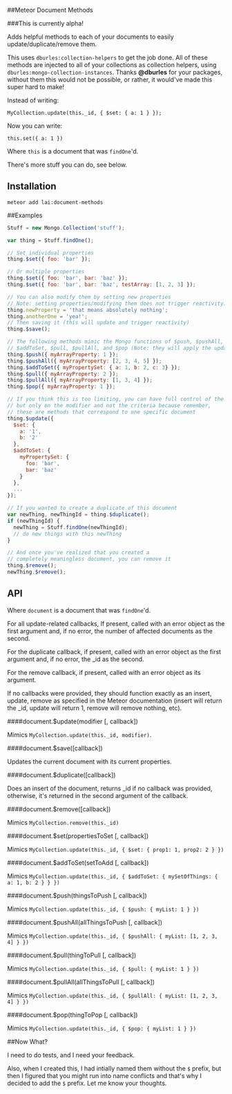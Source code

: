 ##Meteor Document Methods

###This is currently alpha!

Adds helpful methods to each of your documents to easily update/duplicate/remove them.

This uses ```dburles:collection-helpers``` to get the job done. All of these methods are injected to all of your collections as collection helpers, using ```dburles:mongo-collection-instances```. Thanks __@dburles__ for your packages, without them this would not be possible, or rather, it would've made this super hard to make!

Instead of writing: 

```
MyCollection.update(this._id, { $set: { a: 1 } });
```

Now you can write:

```
this.set({ a: 1 })
```

Where ```this``` is a document that was ```findOne```'d.

There's more stuff you can do, see below.

## Installation

```
meteor add lai:document-methods
```

##Examples

```js
Stuff = new Mongo.Collection('stuff');

var thing = Stuff.findOne();

// Set individual properties
thing.$set({ foo: 'bar' });

// Or multiple properties
thing.$set({ foo: 'bar', bar: 'baz' });
thing.$set({ foo: 'bar', bar: 'baz', testArray: [1, 2, 3] });

// You can also modify them by setting new properties 
// Note: setting properties/modifying them does not trigger reactivity)
thing.newProperty = 'that means absolutely nothing';
thing.anotherOne = 'yea!';
// Then saving it (this will update and trigger reactivity)
thing.$save();

// The following methods mimic the Mongo functions of $push, $pushAll, 
// $addToSet, $pull, $pullAll, and $pop (Note: they will apply the update immediately)
thing.$push({ myArrayProperty: 1 });
thing.$pushAll({ myArrayProperty: [2, 3, 4, 5] });
thing.$addToSet({ myPropertySet: { a: 1, b: 2, c: 3} });
thing.$pull({ myArrayProperty: 2 });
thing.$pullAll({ myArrayProperty: [1, 3, 4] });
thing.$pop({ myArrayProperty: 1 });

// If you think this is too limiting, you can have full control of the modifier, 
// but only on the modifier and not the criteria because remember, 
// these are methods that correspond to one specific document
thing.$update({
  $set: {
    a: '1',
    b: '2'
  },
  $addToSet: {
    myPropertySet: {
      foo: 'bar',
      bar: 'baz'
    }
  },
  ...
});

// If you wanted to create a duplicate of this document
var newThing, newThingId = thing.$duplicate();
if (newThingId) {
  newThing = Stuff.findOne(newThingId);
  // do new things with this newThing
}

// And once you've realized that you created a 
// completely meaningless document, you can remove it
thing.$remove();
newThing.$remove();
```

## API

Where ```document``` is a document that was ```findOne```'d.

For all update-related callbacks, If present, called with an error object as the first argument and, if no error, the number of affected documents as the second.

For the duplicate callback, if present, called with an error object as the first argument and, if no error, the _id as the second.

For the remove callback, if present, called with an error object as its argument.

If no callbacks were provided, they should function exactly as an insert, update, remove as specified in the Meteor documentation (insert will return the _id, update will return 1, remove will remove nothing, etc).

####document.$update(modifier [, callback])

Mimics ```MyCollection.update(this._id, modifier)```.

####document.$save([callback])

Updates the current document with its current properties.

####document.$duplicate([callback])

Does an insert of the document, returns _id if no callback was provided, otherwise, it's returned in the second argument of the callback.

####document.$remove([callback])

Mimics ```MyCollection.remove(this._id)```

####document.$set(propertiesToSet [, callback])

Mimics ```MyCollection.update(this._id, { $set: { prop1: 1, prop2: 2 } })```

####document.$addToSet(setToAdd [, callback])

Mimics ```MyCollection.update(this._id, { $addToSet: { mySetOfThings: { a: 1, b: 2 } } })```

####document.$push(thingsToPush [, callback])

Mimics ```MyCollection.update(this._id, { $push: { myList: 1 } })```

####document.$pushAll(allThingsToPush [, callback])

Mimics ```MyCollection.update(this._id, { $pushAll: { myList: [1, 2, 3, 4] } })```

####document.$pull(thingToPull [, callback])

Mimics ```MyCollection.update(this._id, { $pull: { myList: 1 } })```

####document.$pullAll(allThingsToPull [, callback])

Mimics ```MyCollection.update(this._id, { $pullAll: { myList: [1, 2, 3, 4] } })```

####document.$pop(thingToPop [, callback])

Mimics ```MyCollection.update(this._id, { $pop: { myList: 1 } })```

##Now What?

I need to do tests, and I need your feedback.

Also, when I created this, I had intially named them without the ```$``` prefix, but then I figured that you might run into name conflicts and that's why I decided to add the ```$``` prefix. Let me know your thoughts.
